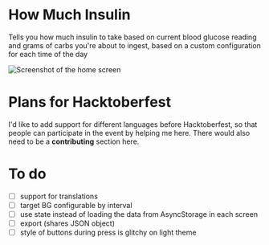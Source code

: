 # How Much Insulin
Tells you how much insulin to take based on current blood glucose reading and grams of carbs you're about to ingest, based on a custom configuration for each time of the day

![Screenshot of the home screen](https://github.com/almeidaraul/hmi/blob/master/hmi_screenshot.jpg?raw=true)

# Plans for Hacktoberfest
I'd like to add support for different languages before Hacktoberfest, so that people can participate in the event by helping me here. There would also need to be a **contributing** section here.

# To do
* [ ] support for translations
* [ ] target BG configurable by interval
* [ ] use state instead of loading the data from AsyncStorage in each screen
* [ ] export (shares JSON object)
* [ ] style of buttons during press is glitchy on light theme
